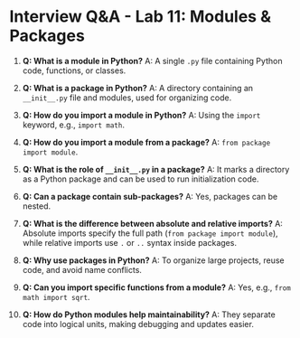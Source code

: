 # Interview Q&A - Lab 11: Modules & Packages

1. **Q: What is a module in Python?**
   A: A single `.py` file containing Python code, functions, or classes.

2. **Q: What is a package in Python?**
   A: A directory containing an `__init__.py` file and modules, used for organizing code.

3. **Q: How do you import a module in Python?**
   A: Using the `import` keyword, e.g., `import math`.

4. **Q: How do you import a module from a package?**
   A: `from package import module`.

5. **Q: What is the role of `__init__.py` in a package?**
   A: It marks a directory as a Python package and can be used to run initialization code.

6. **Q: Can a package contain sub-packages?**
   A: Yes, packages can be nested.

7. **Q: What is the difference between absolute and relative imports?**
   A: Absolute imports specify the full path (`from package import module`), while relative imports use `.` or `..` syntax inside packages.

8. **Q: Why use packages in Python?**
   A: To organize large projects, reuse code, and avoid name conflicts.

9. **Q: Can you import specific functions from a module?**
   A: Yes, e.g., `from math import sqrt`.

10. **Q: How do Python modules help maintainability?**
   A: They separate code into logical units, making debugging and updates easier.

